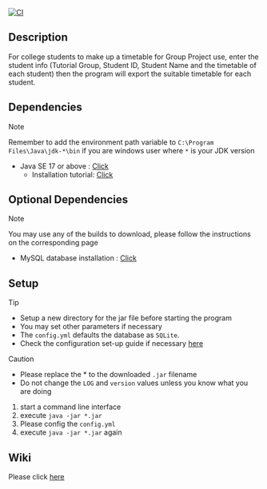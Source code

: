 [![CI](https://github.com/terencekam/GroupMemberTimetable/actions/workflows/maven.yml/badge.svg?branch=master)](https://github.com/terencekam/GroupMemberTimetable/actions/workflows/maven.yml)
## Description
For college students to make up a timetable for Group Project use, enter the student info (Tutorial Group, Student ID, Student Name and the timetable of each student)
then the program will export the suitable timetable for each student.


## Dependencies
> [!Note]
> Remember to add the environment path variable to `C:\Program Files\Java\jdk-*\bin` if you are windows user where `*` is your JDK version
- Java SE 17 or above :  [Click](https://www.oracle.com/java/technologies/downloads/)
  - Installation tutorial: [Click](https://docs.oracle.com/en/java/javase/21/install/overview-jdk-installation.html#GUID-8677A77F-231A-40F7-98B9-1FD0B48C346A)

## Optional Dependencies
> [!Note]
> You may use any of the builds to download, please follow the instructions on the corresponding page
- MySQL database installation : [Click](https://dev.mysql.com/downloads/)

## Setup
> [!TIP]
> - Setup a new directory for the jar file before starting the program
> - You may set other parameters if necessary
> - The `config.yml` defaults the database as `SQLite`.
> - Check the configuration set-up guide if necessary [here](\config.md)

> [!CAUTION]
> - Please replace the * to the downloaded `.jar` filename 
> - Do not change the `LOG` and `version` values unless you know what you are doing
1. start a command line interface
2. execute `java -jar *.jar`
3. Please config the `config.yml`
4. execute `java -jar *.jar` again

## Wiki
Please click [here](\wiki.md)
